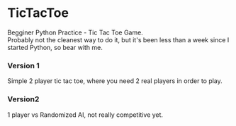 # TicTacToe
Begginer Python Practice - Tic Tac Toe Game.<br>
Probably not the cleanest way to do it, but it's been less than a week since I started Python, so bear with me.


### Version 1
Simple 2 player tic tac toe, where you need 2 real players in order to play.
### Version2 
1 player vs Randomized AI, not really competitive yet.
